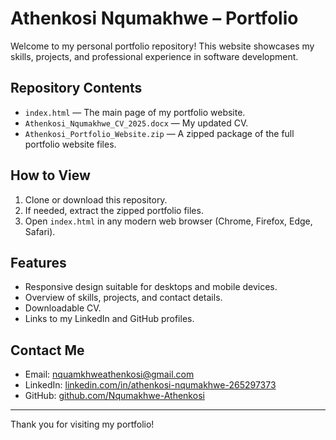 # Athenkosi Nqumakhwe – Portfolio

Welcome to my personal portfolio repository! This website showcases my skills, projects, and professional experience in software development.

## Repository Contents

- `index.html` — The main page of my portfolio website.
- `Athenkosi_Nqumakhwe_CV_2025.docx` — My updated CV.
- `Athenkosi_Portfolio_Website.zip` — A zipped package of the full portfolio website files.

## How to View

1. Clone or download this repository.
2. If needed, extract the zipped portfolio files.
3. Open `index.html` in any modern web browser (Chrome, Firefox, Edge, Safari).

## Features

- Responsive design suitable for desktops and mobile devices.
- Overview of skills, projects, and contact details.
- Downloadable CV.
- Links to my LinkedIn and GitHub profiles.

## Contact Me

- Email: [nquamkhweathenkosi@gmail.com](mailto:nquamkhweathenkosi@gmail.com)
- LinkedIn: [linkedin.com/in/athenkosi-nqumakhwe-265297373](https://www.linkedin.com/in/athenkosi-nqumakhwe-265297373)
- GitHub: [github.com/Nqumakhwe-Athenkosi](https://github.com/Nqumakhwe-Athenkosi)

---

Thank you for visiting my portfolio!
